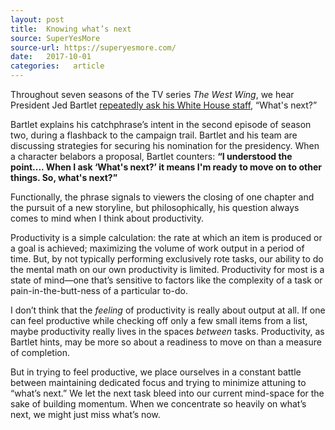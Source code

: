 ```yaml
---
layout: post
title:  Knowing what’s next
source: SuperYesMore
source-url: https://superyesmore.com/
date:   2017-10-01
categories:   article
---
```


Throughout seven seasons of the TV series *The West Wing*, we hear President Jed Bartlet [repeatedly ask his White House staff](https://www.youtube.com/watch?v=gSUHgAp7V7c), “What's next?”

Bartlet explains his catchphrase’s intent in the second episode of season two, during a flashback to the campaign trail. Bartlet and his team are discussing strategies for securing his nomination for the presidency. When a character belabors a proposal, Bartlet counters: **“I understood the point.... When I ask ‘What's next?’ it means I'm ready to move on to other things. So, what's next?”**

Functionally, the phrase signals to viewers the closing of one chapter and the pursuit of a new storyline, but philosophically, his question always comes to mind when I think about productivity.

Productivity is a simple calculation: the rate at which an item is produced or a goal is achieved; maximizing the volume of work output in a period of time. But, by not typically performing exclusively rote tasks, our ability to do the mental math on our own productivity is limited. Productivity for most is a state of mind—one that’s sensitive to factors like the complexity of a task or pain-in-the-butt-ness of a particular to-do.

I don’t think that the *feeling* of productivity is really about output at all. If one can feel productive while checking off only a few small items from a list, maybe productivity really lives in the spaces *between* tasks. Productivity, as Bartlet hints, may be more so about a readiness to move on than a measure of completion.

But in trying to feel productive, we place ourselves in a constant battle between maintaining dedicated focus and trying to minimize attuning to “what’s next.” We let the next task bleed into our current mind-space for the sake of building momentum. When we concentrate so heavily on what’s next, we might just miss what’s now.
